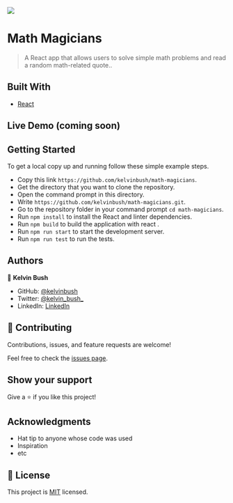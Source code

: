 ![](https://img.shields.io/badge/Microverse-blueviolet)

# Math Magicians

> A React app that allows users to solve simple math problems and read a random math-related quote..


## Built With

- [React](https://reactjs.org/)

## Live Demo (coming soon)



## Getting Started
To get a local copy up and running follow these simple example steps.

- Copy this link `https://github.com/kelvinbush/math-magicians`.
- Get the directory that you want to clone the repository.
- Open the command prompt in this directory.
- Write `https://github.com/kelvinbush/math-magicians.git`.
- Go to the repository folder in your command prompt `cd math-magicians`.
- Run `npm install` to install the React and linter dependencies.
- Run `npm build` to build the application with react .
- Run `npm run start` to start the development server.
- Run `npm run test` to run the tests.


## Authors

👤 **Kelvin Bush**

- GitHub: [@kelvinbush](https://github.com/kelvinbush)
- Twitter: [@kelvin_bush_](https://twitter.com/kelvin_bush_)
- LinkedIn: [LinkedIn](https://www.linkedin.com/in/kelvin-wachiye-04b469173/)

## 🤝 Contributing

Contributions, issues, and feature requests are welcome!

Feel free to check the [issues page](../../issues/).

## Show your support

Give a ⭐️ if you like this project!

## Acknowledgments

- Hat tip to anyone whose code was used
- Inspiration
- etc

## 📝 License

This project is [MIT](./MIT.md) licensed.
